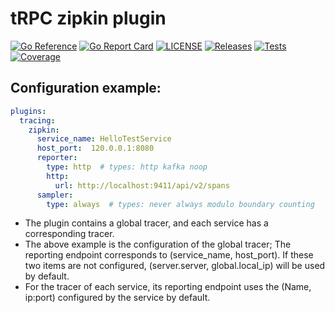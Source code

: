 # tRPC zipkin plugin

[![Go Reference](https://pkg.go.dev/badge/github.com/trpc-ecosystem/go-opentracing-zipkin.svg)](https://pkg.go.dev/github.com/trpc-ecosystem/go-opentracing-zipkin)
[![Go Report Card](https://goreportcard.com/badge/trpc.group/trpc-go/trpc-opentracing-zipkin)](https://goreportcard.com/report/trpc.group/trpc-go/trpc-opentracing-zipkin)
[![LICENSE](https://img.shields.io/badge/license-Apache--2.0-green.svg)](https://github.com/trpc-ecosystem/go-opentracing-zipkin/blob/main/LICENSE)
[![Releases](https://img.shields.io/github/release/trpc-ecosystem/go-opentracing-zipkin.svg?style=flat-square)](https://github.com/trpc-ecosystem/go-opentracing-zipkin/releases)
[![Tests](https://github.com/trpc-ecosystem/go-opentracing-zipkin/actions/workflows/prc.yml/badge.svg)](https://github.com/trpc-ecosystem/go-opentracing-zipkin/actions/workflows/prc.yml)
[![Coverage](https://codecov.io/gh/trpc-ecosystem/go-opentracing-zipkin/branch/main/graph/badge.svg)](https://app.codecov.io/gh/trpc-ecosystem/go-opentracing-zipkin/tree/main)

## Configuration example:

```yaml
plugins:
  tracing:
    zipkin:
      service_name: HelloTestService
      host_port:  120.0.0.1:8080
      reporter:
        type: http  # types: http kafka noop
        http:
          url: http://localhost:9411/api/v2/spans
      sampler:
        type: always  # types: never always modulo boundary counting
```

- The plugin contains a global tracer, and each service has a corresponding tracer.
- The above example is the configuration of the global tracer; The reporting endpoint corresponds to (service_name, host_port). If these two items are not configured, (server.server, global.local_ip) will be used by default.
- For the tracer of each service, its reporting endpoint uses the (Name, ip:port) configured by the service by default.
